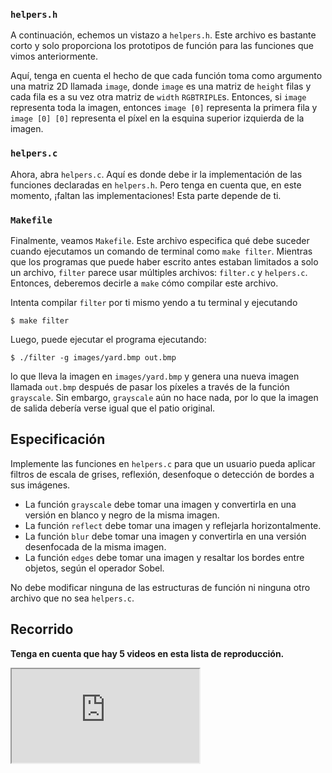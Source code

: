 ### `helpers.h`

A continuación, echemos un vistazo a `helpers.h`. Este archivo es bastante corto y solo proporciona los prototipos de función para las funciones que vimos anteriormente.

Aquí, tenga en cuenta el hecho de que cada función toma como argumento una matriz 2D llamada `image`, donde `image` es una matriz de `height` filas y cada fila es a su vez otra matriz de `width` `RGBTRIPLE`s. Entonces, si `image` representa toda la imagen, entonces `image [0]` representa la primera fila y `image [0] [0]` representa el píxel en la esquina superior izquierda de la imagen.

### `helpers.c`

Ahora, abra `helpers.c`. Aquí es donde debe ir la implementación de las funciones declaradas en `helpers.h`. Pero tenga en cuenta que, en este momento, ¡faltan las implementaciones! Esta parte depende de ti.

### `Makefile`

Finalmente, veamos `Makefile`. Este archivo especifica qué debe suceder cuando ejecutamos un comando de terminal como `make filter`. Mientras que los programas que puede haber escrito antes estaban limitados a solo un archivo, `filter` parece usar múltiples archivos: `filter.c` y `helpers.c`. Entonces, deberemos decirle a `make` cómo compilar este archivo.

Intenta compilar `filter` por ti mismo yendo a tu terminal y ejecutando

    $ make filter
    

Luego, puede ejecutar el programa ejecutando:

    $ ./filter -g images/yard.bmp out.bmp
    

lo que lleva la imagen en `images/yard.bmp` y genera una nueva imagen llamada `out.bmp` después de pasar los píxeles a través de la función `grayscale`. Sin embargo, `grayscale` aún no hace nada, por lo que la imagen de salida debería verse igual que el patio original.

Especificación
-------------

Implemente las funciones en `helpers.c` para que un usuario pueda aplicar filtros de escala de grises, reflexión, desenfoque o detección de bordes a sus imágenes.

*   La función `grayscale` debe tomar una imagen y convertirla en una versión en blanco y negro de la misma imagen.
*   La función `reflect` debe tomar una imagen y reflejarla horizontalmente.
*   La función `blur` debe tomar una imagen y convertirla en una versión desenfocada de la misma imagen.
*   La función `edges` debe tomar una imagen y resaltar los bordes entre objetos, según el operador Sobel.

No debe modificar ninguna de las estructuras de función ni ninguna otro archivo que no sea `helpers.c`.

Recorrido
-----------

**Tenga en cuenta que hay 5 videos en esta lista de reproducción.**

<div class="ratio ratio-16x9" data-video=""><iframe allow="accelerometer; autoplay; encrypted-media; gyroscope; picture-in-picture" allowfullscreen="" class="border" data-video="" src="https://www.youtube.com/embed/vsOsctDernw?modestbranding=0&amp;rel=0&amp;showinfo=1&amp;list=PLhQjrBD2T382OwvMbZuaMGtD9wZkhnhYj"></iframe></div>